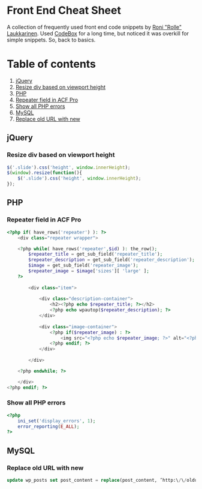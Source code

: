 # Front End Cheat Sheet

A collection of frequently used front end code snippets by [Roni "Rolle" Laukkarinen](http://www.twitter.com/rolle). Used [CodeBox](http://www.shpakovski.com/codebox/) for a long time, but noticed it was overkill for simple snippets. So, back to basics.

# Table of contents

1. [jQuery](#jquery)
  1. [Resize div based on viewport height](#resize-div-based-on-viewport-height)
2. [PHP](#php)
  1. [Repeater field in ACF Pro](#repeater-field-in-acf-pro)
  2. [Show all PHP errors](#show-all-php-errors)
3. [MySQL](#mysql)
  1. [Replace old URL with new](#replace-old-url-with-new)

## jQuery

### Resize div based on viewport height

```javascript
$('.slide').css('height', window.innerHeight);
$(window).resize(function(){
    $('.slide').css('height', window.innerHeight);
});
```

## PHP

### Repeater field in ACF Pro

```php
<?php if( have_rows('repeater') ): ?>
    <div class="repeater wrapper">

    <?php while( have_rows('repeater',$id) ): the_row(); 
        $repeater_title = get_sub_field('repeater_title');
        $repeater_description = get_sub_field('repeater_description');
        $image = get_sub_field('repeater_image');
        $repeater_image = $image['sizes'][ 'large' ];
    ?>
    
        <div class="item">
    
            <div class="description-container">
                <h2><?php echo $repeater_title; ?></h2>
                <?php echo wpautop($repeater_description); ?>
            </div>
    
            <div class="image-container">
                <?php if($repeater_image) : ?>
                    <img src="<?php echo $repeater_image; ?>" alt="<?php echo $repeater_title; ?>" />
                <?php endif; ?>
            </div>
    
        </div>

    <?php endwhile; ?> 

    </div>
<?php endif; ?>
```

### Show all PHP errors

```php
<?php 
    ini_set('display_errors', 1); 
    error_reporting(E_ALL);
?>
```

## MySQL

### Replace old URL with new

```sql
update wp_posts set post_content = replace(post_content, ’http:\/\/oldurl.info’, ’http:\/\/newurl.com’);
```
